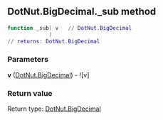 ## DotNut.BigDecimal._sub method


```lua
function _sub( v   // DotNut.BigDecimal
             )
// returns: DotNut.BigDecimal
```


### Parameters

**v** ([DotNut.BigDecimal](../../DotNut/BigDecimal.md)) - ![v]

### Return value

Return type: [DotNut.BigDecimal](../../DotNut/BigDecimal.md)

